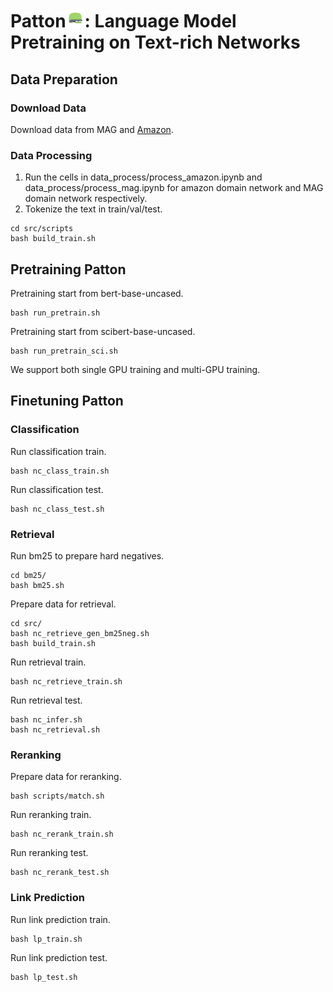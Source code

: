 # Patton<img src="figure/patton.svg" width="30" height="30" />: Language Model Pretraining on Text-rich Networks

## Data Preparation
### Download Data
Download data from MAG and [Amazon](http://jmcauley.ucsd.edu/data/amazon/links.html).


### Data Processing
1. Run the cells in data_process/process_amazon.ipynb and data_process/process_mag.ipynb for amazon domain network and MAG domain network respectively.
2. Tokenize the text in train/val/test.
```
cd src/scripts
bash build_train.sh
```

## Pretraining Patton
Pretraining start from bert-base-uncased.
```
bash run_pretrain.sh
```
Pretraining start from scibert-base-uncased.
```
bash run_pretrain_sci.sh
```

We support both single GPU training and multi-GPU training.

## Finetuning Patton

### Classification
Run classification train.
```
bash nc_class_train.sh
```

Run classification test.
```
bash nc_class_test.sh
```


### Retrieval
Run bm25 to prepare hard negatives.
```
cd bm25/
bash bm25.sh
```

Prepare data for retrieval.
```
cd src/
bash nc_retrieve_gen_bm25neg.sh
bash build_train.sh
```

Run retrieval train.
```
bash nc_retrieve_train.sh
```

Run retrieval test.
```
bash nc_infer.sh
bash nc_retrieval.sh
```

### Reranking
Prepare data for reranking.
```
bash scripts/match.sh
```

Run reranking train.
```
bash nc_rerank_train.sh
```

Run reranking test.
```
bash nc_rerank_test.sh
```

### Link Prediction
Run link prediction train.
```
bash lp_train.sh
```

Run link prediction test.
```
bash lp_test.sh
```



